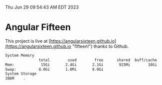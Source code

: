 Thu Jun 29 09:54:43 AM EDT 2023

# Angular Fifteen


This project is live at [https://angularsixteen.github.io](https://angularsixteen.github.io "fifteen!") thanks to Github.

```bash
System Memory
               total        used        free      shared  buff/cache   available
Mem:            15Gi       2.4Gi       2.1Gi       925Mi        10Gi        11Gi
Swap:          8.0Gi       1.0Mi       8.0Gi
System Storage
386M	.
